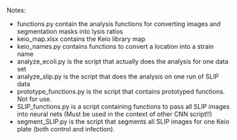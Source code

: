 Notes:
- functions.py contain the analysis functions for converting images and segmentation masks into lysis ratios
- keio_map.xlsx contains the Keio library map
- keio_names.py contains functions to convert a location into a strain name
- analyze_ecoli.py is the script that actually does the analysis for one data set
- analyze_slip.py is the script that does the analysis on one run of SLIP data
- prototype_functions.py is the script that contains prototyped functions. Not for use.
- SLIP_functions.py is a script containing functions to pass all SLIP images into neural nets (Must be used in the context of other CNN script!!)
- segment_SLIP.py is the script that segments all SLIP images for one Keio plate (both control and infection).
